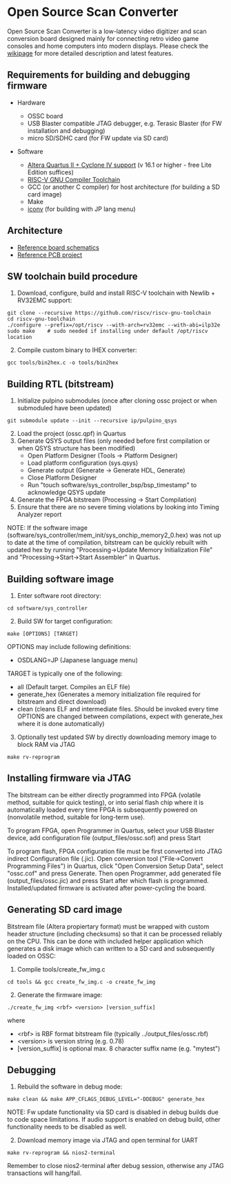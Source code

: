 Open Source Scan Converter
==============

Open Source Scan Converter is a low-latency video digitizer and scan conversion board designed mainly for connecting retro video game consoles and home computers into modern displays. Please check the [wikipage](http://junkerhq.net/xrgb/index.php?title=OSSC) for more detailed description and latest features.

Requirements for building and debugging firmware
---------------------------------------------------
* Hardware
  * OSSC board
  * USB Blaster compatible JTAG debugger, e.g. Terasic Blaster (for FW installation and debugging)
  * micro SD/SDHC card (for FW update via SD card)

* Software
  * [Altera Quartus II + Cyclone IV support](http://dl.altera.com/?edition=lite) (v 16.1 or higher - free Lite Edition suffices)
  * [RISC-V GNU Compiler Toolchain](https://github.com/riscv/riscv-gnu-toolchain)
  * GCC (or another C compiler) for host architecture (for building a SD card image)
  * Make
  * [iconv](https://en.wikipedia.org/wiki/Iconv) (for building with JP lang menu)


Architecture
------------------------------
* [Reference board schematics](https://github.com/marqs85/ossc_pcb/raw/v1.6/ossc_board.pdf)
* [Reference PCB project](https://github.com/marqs85/ossc_pcb)


SW toolchain build procedure
--------------------------
1. Download, configure, build and install RISC-V toolchain with Newlib + RV32EMC support:
~~~~
git clone --recursive https://github.com/riscv/riscv-gnu-toolchain
cd riscv-gnu-toolchain
./configure --prefix=/opt/riscv --with-arch=rv32emc --with-abi=ilp32e
sudo make    # sudo needed if installing under default /opt/riscv location
~~~~
2. Compile custom binary to IHEX converter:
~~~~
gcc tools/bin2hex.c -o tools/bin2hex
~~~~


Building RTL (bitstream)
--------------------------
1. Initialize pulpino submodules (once after cloning ossc project or when submoduled have been updated)
~~~~
git submodule update --init --recursive ip/pulpino_qsys
~~~~
2. Load the project (ossc.qpf) in Quartus
3. Generate QSYS output files (only needed before first compilation or when QSYS structure has been modified)
    * Open Platform Designer (Tools -> Platform Designer)
    * Load platform configuration (sys.qsys)
    * Generate output (Generate -> Generate HDL, Generate)
    * Close Platform Designer
    * Run "touch software/sys_controller_bsp/bsp_timestamp" to acknowledge QSYS update
3. Generate the FPGA bitstream (Processing -> Start Compilation)
4. Ensure that there are no severe timing violations by looking into Timing Analyzer report

NOTE: If the software image (software/sys_controller/mem_init/sys_onchip_memory2_0.hex) was not up to date at the time of compilation, bitstream can be quickly rebuilt with updated hex by running "Processing->Update Memory Initialization File" and "Processing->Start->Start Assembler" in Quartus.


Building software image
--------------------------
1. Enter software root directory:
~~~~
cd software/sys_controller
~~~~
2. Build SW for target configuration:
~~~~
make [OPTIONS] [TARGET]
~~~~
OPTIONS may include following definitions:
* OSDLANG=JP (Japanese language menu)

TARGET is typically one of the following:
* all (Default target. Compiles an ELF file)
* generate_hex (Generates a memory initialization file required for bitstream and direct download)
* clean (cleans ELF and intermediate files. Should be invoked every time OPTIONS are changed between compilations, expect with generate_hex where it is done automatically)

3. Optionally test updated SW by directly downloading memory image to block RAM via JTAG
~~~~
make rv-reprogram
~~~~


Installing firmware via JTAG
--------------------------
The bitstream can be either directly programmed into FPGA (volatile method, suitable for quick testing), or into serial flash chip where it is automatically loaded every time FPGA is subsequently powered on (nonvolatile method, suitable for long-term use).

To program FPGA, open Programmer in Quartus, select your USB Blaster device, add configuration file (output_files/ossc.sof) and press Start

To program flash, FPGA configuration file must be first converted into JTAG indirect Configuration file (.jic). Open conversion tool ("File->Convert Programming Files") in Quartus, click "Open Conversion Setup Data", select "ossc.cof" and press Generate. Then open Programmer, add generated file (output_files/ossc.jic) and press Start after which flash is programmed. Installed/updated firmware is activated after power-cycling the board.


Generating SD card image
--------------------------
Bitstream file (Altera propiertary format) must be wrapped with custom header structure (including checksums) so that it can be processed reliably on the CPU. This can be done with included helper application which generates a disk image which can written to a SD card and subsequently loaded on OSSC:

1. Compile tools/create_fw_img.c
~~~~
cd tools && gcc create_fw_img.c -o create_fw_img
~~~~
2. Generate the firmware image:
~~~~
./create_fw_img <rbf> <version> [version_suffix]
~~~~
where
* \<rbf\> is RBF format bitstream file (typically ../output_files/ossc.rbf)
* \<version\> is version string (e.g. 0.78)
* \[version_suffix\] is optional max. 8 character suffix name (e.g. "mytest")


Debugging
--------------------------
1. Rebuild the software in debug mode:
~~~~
make clean && make APP_CFLAGS_DEBUG_LEVEL="-DDEBUG" generate_hex
~~~~
NOTE: Fw update functionality via SD card is disabled in debug builds due to code space limitations. If audio support is enabled on debug build, other functionality needs to be disabled as well.

2. Download memory image via JTAG and open terminal for UART
~~~~
make rv-reprogram && nios2-terminal
~~~~
Remember to close nios2-terminal after debug session, otherwise any JTAG transactions will hang/fail.
